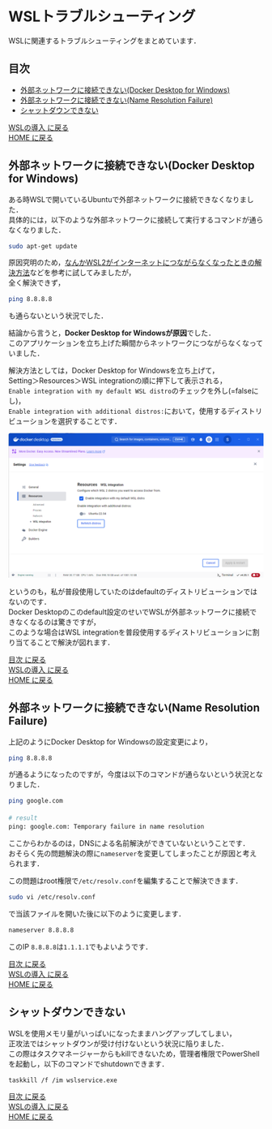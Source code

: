 # WSLトラブルシューティング

WSLに関連するトラブルシューティングをまとめています．  

## 目次

- [外部ネットワークに接続できない(Docker Desktop for Windows)](#外部ネットワークに接続できないdocker-desktop-for-windows)
- [外部ネットワークに接続できない(Name Resolution Failure)](#外部ネットワークに接続できないname-resolution-failure)
- [シャットダウンできない](#シャットダウンできない)

[WSLの導入 に戻る](README.md)  
[HOME に戻る](../README.md)

## 外部ネットワークに接続できない(Docker Desktop for Windows)

ある時WSLで開いているUbuntuで外部ネットワークに接続できなくなりました．  
具体的には，以下のような外部ネットワークに接続して実行するコマンドが通らなくなりました．

```bash
sudo apt-get update
```

原因究明のため，[なんかWSL2がインターネットにつながらなくなったときの解決方法](https://qiita.com/kotauchisunsun/items/71fae973afa00ebb871a)などを参考に試してみましたが，  
全く解決できず，

```bash
ping 8.8.8.8
```

も通らないという状況でした．

結論から言うと，**Docker Desktop for Windowsが原因**でした．  
このアプリケーションを立ち上げた瞬間からネットワークにつながらなくなっていました．

解決方法としては，Docker Desktop for Windowsを立ち上げて，  
Setting＞Resources＞WSL integrationの順に押下して表示される，  
`Enable integration with my default WSL distro`のチェックを外し(=falseにし)，  
`Enable integration with additional distros:`において，使用するディストリビューションを選択することです．

![Elastic-Stack関係性](./img/docker_desktop.png)  

というのも，私が普段使用していたのはdefaultのディストリビューションではないのです．  
Docker Desktopのこのdefault設定のせいでWSLが外部ネットワークに接続できなくなるのは驚きですが，  
このような場合はWSL integrationを普段使用するディストリビューションに割り当てることで解決が図れます．

[目次 に戻る](#目次)  
[WSLの導入 に戻る](README.md)  
[HOME に戻る](../README.md)  

## 外部ネットワークに接続できない(Name Resolution Failure)

上記のようにDocker Desktop for Windowsの設定変更により，

```bash
ping 8.8.8.8
```

が通るようになったのですが，今度は以下のコマンドが通らないという状況となりました．

```bash
ping google.com

# result
ping: google.com: Temporary failure in name resolution
```

ここからわかるのは，DNSによる名前解決ができていないということです．  
おそらく先の問題解決の際に`nameserver`を変更してしまったことが原因と考えられます．

この問題はroot権限で`/etc/resolv.conf`を編集することで解決できます．

```bash
sudo vi /etc/resolv.conf
```

で当該ファイルを開いた後に以下のように変更します．

```bash
nameserver 8.8.8.8
```

このIP `8.8.8.8`は`1.1.1.1`でもよいようです．

[目次 に戻る](#目次)  
[WSLの導入 に戻る](README.md)  
[HOME に戻る](../README.md)  

## シャットダウンできない

WSLを使用メモリ量がいっぱいになったままハングアップしてしまい，  
正攻法ではシャットダウンが受け付けないという状況に陥りました．  
この際はタスクマネージャーからもkillできないため，管理者権限でPowerShellを起動し，以下のコマンドでshutdownできます．

```bash
taskkill /f /im wslservice.exe
```

[目次 に戻る](#目次)  
[WSLの導入 に戻る](README.md)  
[HOME に戻る](../README.md)  
